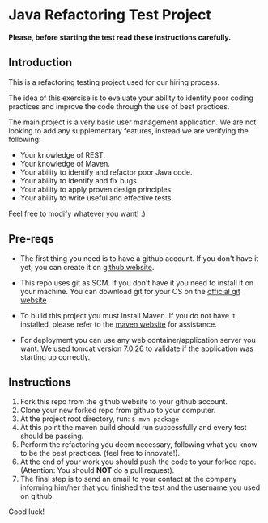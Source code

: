 Java Refactoring Test Project
=============================

**Please, before starting the test read these instructions carefully.**

Introduction
------------

This is a refactoring testing project used for our hiring process.

The idea of this exercise is to evaluate your ability to identify poor coding practices and improve the code through the use of best practices.

The main project is a very basic user management application. We are not looking to add any supplementary features, instead we are verifying the following:

* Your knowledge of REST.
* Your knowledge of Maven.
* Your ability to identify and refactor poor Java code.
* Your ability to identify and fix bugs.
* Your ability to apply proven design principles.
* Your ability to write useful and effective tests.

Feel free to modify whatever you want! :)

Pre-reqs
--------

* The first thing you need is to have a github account. If you don't have it yet, you can create it on [github website][2].

* This repo uses git as SCM. If you don't have it you need to install it on your machine. You can download git for your OS on the [official git website][3]

* To build this project you must install Maven. If you do not have it installed, please refer to the [maven website][1] for assistance.

* For deployment you can use any web container/application server you want. We used tomcat version 7.0.26 to validate if the application was starting up correctly.

Instructions
------------

1. Fork this repo from the github website to your github account.
1. Clone your new forked repo from github to your computer.
1. At the project root directory, run:
    `$ mvn package`
1. At this point the maven build should run successfully and every test should be passing.
1. Perform the refactoring you deem necessary, following what you know to be the best practices. (feel free to innovate!).
1. At the end of your work you should push the code to your forked repo. (Attention: You should **NOT** do a pull request).
1. The final step is to send an email to your contact at the company informing him/her that you finished the test and the username you used on github.

Good luck!

[1]: http://maven.apache.org/
[2]: https://github.com/
[3]: http://git-scm.com/
